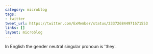 ```yaml
---
category: microblog
tags:
- twitter
tweet_url: https://twitter.com/ExMember/status/233726844971671553
links: []
layout: microblog
---
```

In English the gender neutral singular pronoun is 'they'.
